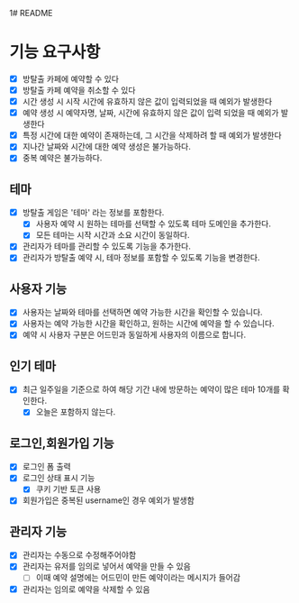 1# README

# 기능 요구사항

- [x] 방탈출 카페에 예약할 수 있다
- [x] 방탈출 카페 예약을 취소할 수 있다
- [x] 시간 생성 시 시작 시간에 유효하지 않은 값이 입력되었을 때 예외가 발생한다
- [x] 예약 생성 시 예약자명, 날짜, 시간에 유효하지 않은 값이 입력 되었을 때 예외가 발생한다
- [x] 특정 시간에 대한 예약이 존재하는데, 그 시간을 삭제하려 할 때 예외가 발생한다
- [x] 지나간 날짜와 시간에 대한 예약 생성은 불가능하다.
- [x] 중복 예약은 불가능하다.

## 테마

- [x] 방탈출 게임은 '테마' 라는 정보를 포함한다.
    - [x] 사용자 예약 시 원하는 테마를 선택할 수 있도록 테마 도메인을 추가한다.
    - [x] 모든 테마는 시작 시간과 소요 시간이 동일하다.
- [x] 관리자가 테마를 관리할 수 있도록 기능을 추가한다.
- [x] 관리자가 방탈출 예약 시, 테마 정보를 포함할 수 있도록 기능을 변경한다.

## 사용자 기능

- [x] 사용자는 날짜와 테마를 선택하면 예약 가능한 시간을 확인할 수 있습니다.
- [x] 사용자는 예약 가능한 시간을 확인하고, 원하는 시간에 예약을 할 수 있습니다.
- [x] 예약 시 사용자 구분은 어드민과 동일하게 사용자의 이름으로 합니다.

## 인기 테마

- [x] 최근 일주일을 기준으로 하여 해당 기간 내에 방문하는 예약이 많은 테마 10개를 확인한다.
    - [x] 오늘은 포함하지 않는다.

## 로그인,회원가입 기능

- [x] 로그인 폼 출력
- [x] 로그인 상태 표시 기능
    - [x] 쿠키 기반 토큰 사용
- [x] 회원가입은 중복된 username인 경우 예외가 발생함

## 관리자 기능

- [x] 관리자는 수동으로 수정해주어야함
- [x] 관리자는 유저를 임의로 넣어서 예약을 만들 수 있음
    - [ ] 이때 예약 설명에는 어드민이 만든 예약이라는 메시지가 들어감
- [x] 관리자는 임의로 예약을 삭제할 수 있음
